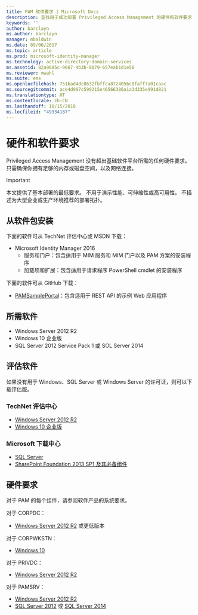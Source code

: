 ```yaml
---
title: PAM 软件要求 | Microsoft Docs
description: 查找用于成功部署 Privileged Access Management 的硬件和软件要求
keywords: ''
author: barclayn
ms.author: barclayn
manager: mbaldwin
ms.date: 09/06/2017
ms.topic: article
ms.prod: microsoft-identity-manager
ms.technology: active-directory-domain-services
ms.assetid: 82a9085c-9667-4b3b-8079-657eab1d1e58
ms.reviewer: mwahl
ms.suite: ems
ms.openlocfilehash: 751bad4dc8632fbffca8724056c8faff7a01caac
ms.sourcegitcommit: ace4d997c599215e46566386a1a3d335e991d821
ms.translationtype: HT
ms.contentlocale: zh-CN
ms.lasthandoff: 10/15/2018
ms.locfileid: "49334187"
---
```

# <a name="hardware-and-software-requirements"></a>硬件和软件要求

Privileged Access Management 没有超出基础软件平台所需的任何硬件要求。 只需确保你拥有足够的内存或磁盘空间，以及网络连接。

> [!IMPORTANT]
> 本文提供了基本部署的最低要求。 不用于演示性能、可伸缩性或高可用性。 不描述为大型企业或生产环境推荐的部署拓扑。

## <a name="installing-from-software-packages"></a>从软件包安装

下面的软件可从 TechNet 评估中心或 MSDN 下载：

- Microsoft Identity Manager 2016
  - 服务和门户：包含适用于 MIM 服务和 MIM 门户以及 PAM 方案的安装程序
  - 加载项和扩展：包含适用于请求程序 PowerShell cmdlet 的安装程序

下面的软件可从 GitHub 下载：

- [PAMSamplePortal](https://github.com/Azure/identity-management-samples)：包含适用于 REST API 的示例 Web 应用程序

## <a name="required-software"></a>所需软件

- Windows Server 2012 R2
- Windows 10 企业版
- SQL Server 2012 Service Pack 1 或 SOL Server 2014

## <a name="evaluation-software"></a>评估软件

如果没有用于 Windows、SQL Server 或 Windows Server 的许可证，则可以下载评估版。

### <a name="technet-evaluation-center"></a>TechNet 评估中心

- [Windows Server 2012 R2](https://www.microsoft.com/evalcenter/evaluate-windows-server-2012-r2)
- [Windows 10 企业版](https://www.microsoft.com/evalcenter/evaluate-windows-10-enterprise)

### <a name="microsoft-download-center"></a>Microsoft 下载中心

- [SQL Server](https://www.microsoft.com/download/details.aspx?id=29066)  
- [SharePoint Foundation 2013 SP1 及其必备组件](https://www.microsoft.com/download/details.aspx?id=42039)

## <a name="hardware-requirements"></a>硬件要求

对于 PAM 的每个组件，请参阅软件产品的系统要求。

对于 CORPDC：

- [Windows Server 2012 R2](https://technet.microsoft.com/library/dn303418.aspx) 或更低版本

对于 CORPWKSTN：

- [Windows 10](https://technet.microsoft.com/windows/dn798752.aspx)

对于 PRIVDC：

- [Windows Server 2012 R2](https://technet.microsoft.com/library/dn303418.aspx)

对于 PAMSRV：

- [Windows Server 2012 R2](https://technet.microsoft.com/library/dn303418.aspx)
- [SQL Server 2012](https://msdn.microsoft.com/library/ms143506(sql.110).aspx) 或 [SQL Server 2014](https://msdn.microsoft.com/library/ms143506(v=sql.120).aspx)
